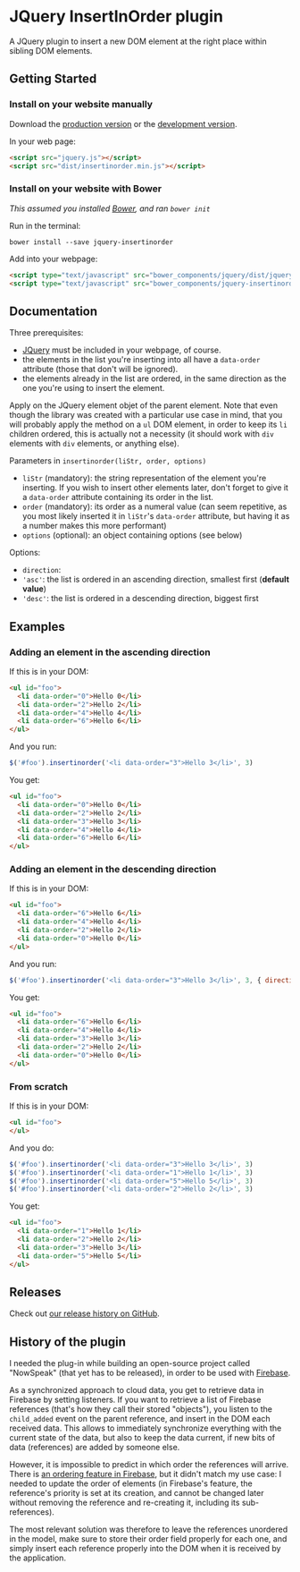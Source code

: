 # JQuery InsertInOrder plugin

A JQuery plugin to insert a new DOM element at the right place within sibling DOM elements.


## Getting Started

### Install on your website manually

Download the [production version][min] or the [development version][max].

[min]: https://raw.github.com/rudyrigot/jquery-insertinorder/master/dist/insertinorder.min.js
[max]: https://raw.github.com/rudyrigot/jquery-insertinorder/master/dist/insertinorder.js

In your web page:

```html
<script src="jquery.js"></script>
<script src="dist/insertinorder.min.js"></script>
```

### Install on your website with Bower

*This assumed you installed [Bower](http://bower.io/), and ran `bower init`*

Run in the terminal:

```
bower install --save jquery-insertinorder
```

Add into your webpage:
```html
<script type="text/javascript" src="bower_components/jquery/dist/jquery.min.js"></script>
<script type="text/javascript" src="bower_components/jquery-insertinorder/dist/insertinorder.min.js"></script>
```

## Documentation

Three prerequisites:
 * [JQuery](http://jquery.com/) must be included in your webpage, of course.
 * the elements in the list you're inserting into all have a `data-order` attribute (those that don't will be ignored).
 * the elements already in the list are ordered, in the same direction as the one you're using to insert the element.

Apply on the JQuery element objet of the parent element. Note that even though the library was created with a
particular use case in mind, that you will probably apply the method on a `ul` DOM element, in order to
keep its `li` children ordered, this is actually not a necessity (it should work with `div` elements with `div`
elements, or anything else).

Parameters in `insertinorder(liStr, order, options)`
 * `liStr` (mandatory): the string representation of the element you're inserting. If you wish to insert other elements later, don't forget to give it a `data-order` attribute containing its order in the list.
 * `order` (mandatory): its order as a numeral value (can seem repetitive, as you most likely inserted it in `liStr`'s `data-order` attribute, but having it as a number makes this more performant)
 * `options` (optional): an object containing options (see below)

Options:
 * `direction`:
  * `'asc'`: the list is ordered in an ascending direction, smallest first (**default value**)
  * `'desc'`: the list is ordered in a descending direction, biggest first

## Examples

### Adding an element in the ascending direction

If this is in your DOM:
```html
<ul id="foo">
  <li data-order="0">Hello 0</li>
  <li data-order="2">Hello 2</li>
  <li data-order="4">Hello 4</li>
  <li data-order="6">Hello 6</li>
</ul>
```
And you run:
```javascript
$('#foo').insertinorder('<li data-order="3">Hello 3</li>', 3)
```

You get:
```html
<ul id="foo">
  <li data-order="0">Hello 0</li>
  <li data-order="2">Hello 2</li>
  <li data-order="3">Hello 3</li>
  <li data-order="4">Hello 4</li>
  <li data-order="6">Hello 6</li>
</ul>
```


### Adding an element in the descending direction

If this is in your DOM:
```html
<ul id="foo">
  <li data-order="6">Hello 6</li>
  <li data-order="4">Hello 4</li>
  <li data-order="2">Hello 2</li>
  <li data-order="0">Hello 0</li>
</ul>
```
And you run:
```javascript
$('#foo').insertinorder('<li data-order="3">Hello 3</li>', 3, { direction: 'desc' })
```

You get:
```html
<ul id="foo">
  <li data-order="6">Hello 6</li>
  <li data-order="4">Hello 4</li>
  <li data-order="3">Hello 3</li>
  <li data-order="2">Hello 2</li>
  <li data-order="0">Hello 0</li>
</ul>
```
### From scratch

If this is in your DOM:
```html
<ul id="foo">
</ul>
```
And you do:
```javascript
$('#foo').insertinorder('<li data-order="3">Hello 3</li>', 3)
$('#foo').insertinorder('<li data-order="1">Hello 1</li>', 3)
$('#foo').insertinorder('<li data-order="5">Hello 5</li>', 3)
$('#foo').insertinorder('<li data-order="2">Hello 2</li>', 3)
```

You get:
```html
<ul id="foo">
  <li data-order="1">Hello 1</li>
  <li data-order="2">Hello 2</li>
  <li data-order="3">Hello 3</li>
  <li data-order="5">Hello 5</li>
</ul>
```

## Releases

Check out [our release history on GitHub](https://github.com/rudyrigot/jquery-insertinorder/releases).

## History of the plugin

I needed the plug-in while building an open-source project called "NowSpeak" (that yet has to be released),
in order to be used with [Firebase](https://www.firebase.com/).

As a synchronized approach to cloud data, you get to retrieve data in Firebase by setting listeners. If you want
to retrieve a list of Firebase references (that's how they call their stored "objects"), you listen to the
`child_added` event on the parent reference, and insert in the DOM each received data. This allows to immediately
synchronize everything with the current state of the data, but also to keep the data current, if new bits of data
(references) are added by someone else.

However, it is impossible to predict in which order the references will arrive. There is [an ordering feature
in Firebase](https://www.firebase.com/docs/ordered-data.html), but it didn't match my use case: I needed to
update the order of elements (in Firebase's feature, the reference's priority is set at its creation, and
cannot be changed later without removing the reference and re-creating it, including its sub-references).

The most relevant solution was therefore to leave the references unordered in the model, make sure to store their
order field properly for each one, and simply insert each reference properly into the DOM when it is received by
the application.

